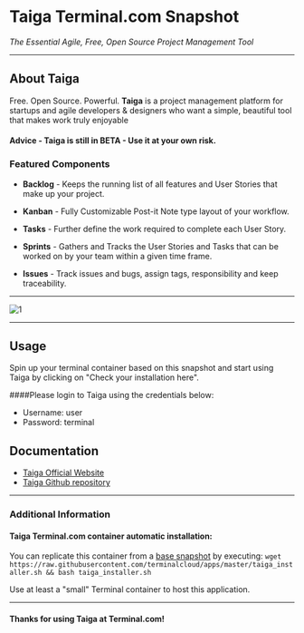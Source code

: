 # **Taiga** Terminal.com Snapshot
*The Essential Agile, Free, Open Source Project Management Tool*

---

## About Taiga
Free. Open Source. Powerful. **Taiga** is a project management platform for startups and agile developers & designers who want a simple, beautiful tool that makes work truly enjoyable

#### Advice - Taiga is still in BETA - Use it at your own risk.


### Featured Components

- **Backlog** - Keeps the running list of all features and User Stories that make up your project.

- **Kanban** - Fully Customizable Post-it Note type layout of your workflow.

- **Tasks** - Further define the work required to complete each User Story.

- **Sprints** - Gathers and Tracks the User Stories and Tasks that can be worked on by your team within a given time frame.

- **Issues** - Track issues and bugs, assign tags, responsibility and keep traceability.

---

![1](https://taiga.io/static/images/screenshot-backlog.png)

---

## Usage
Spin up your terminal container based on this snapshot and start using Taiga by clicking on "Check your installation here". 


####Please login to Taiga using the credentials below:

- Username: user
- Password: terminal



## Documentation
- [Taiga Official Website](https://taiga.io/)
- [Taiga Github repository](https://github.com/taigaio/taiga-front)


---

### Additional Information
#### Taiga Terminal.com container automatic installation:
You can replicate this container from a [base snapshot](https://www.terminal.com/tiny/FzpHiTXG1K) by executing:
`wget https://raw.githubusercontent.com/terminalcloud/apps/master/taiga_installer.sh && bash taiga_installer.sh`

Use at least a "small" Terminal container to host this application. 

---

#### Thanks for using Taiga at Terminal.com!